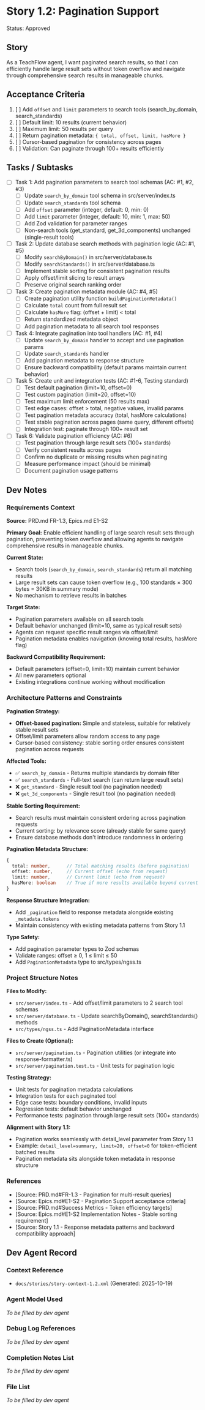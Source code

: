 # Story 1.2: Pagination Support

Status: Approved

## Story

As a TeachFlow agent,
I want paginated search results,
so that I can efficiently handle large result sets without token overflow and navigate through comprehensive search results in manageable chunks.

## Acceptance Criteria

1. [ ] Add `offset` and `limit` parameters to search tools (search_by_domain, search_standards)
2. [ ] Default limit: 10 results (current behavior)
3. [ ] Maximum limit: 50 results per query
4. [ ] Return pagination metadata: `{ total, offset, limit, hasMore }`
5. [ ] Cursor-based pagination for consistency across pages
6. [ ] Validation: Can paginate through 100+ results efficiently

## Tasks / Subtasks

- [ ] Task 1: Add pagination parameters to search tool schemas (AC: #1, #2, #3)
  - [ ] Update `search_by_domain` tool schema in src/server/index.ts
  - [ ] Update `search_standards` tool schema
  - [ ] Add `offset` parameter (integer, default: 0, min: 0)
  - [ ] Add `limit` parameter (integer, default: 10, min: 1, max: 50)
  - [ ] Add Zod validation for parameter ranges
  - [ ] Non-search tools (get_standard, get_3d_components) unchanged (single-result tools)

- [ ] Task 2: Update database search methods with pagination logic (AC: #1, #5)
  - [ ] Modify `searchByDomain()` in src/server/database.ts
  - [ ] Modify `searchStandards()` in src/server/database.ts
  - [ ] Implement stable sorting for consistent pagination results
  - [ ] Apply offset/limit slicing to result arrays
  - [ ] Preserve original search ranking order

- [ ] Task 3: Create pagination metadata module (AC: #4, #5)
  - [ ] Create pagination utility function `buildPaginationMetadata()`
  - [ ] Calculate `total` count from full result set
  - [ ] Calculate `hasMore` flag: (offset + limit) < total
  - [ ] Return standardized metadata object
  - [ ] Add pagination metadata to all search tool responses

- [ ] Task 4: Integrate pagination into tool handlers (AC: #1, #4)
  - [ ] Update `search_by_domain` handler to accept and use pagination params
  - [ ] Update `search_standards` handler
  - [ ] Add pagination metadata to response structure
  - [ ] Ensure backward compatibility (default params maintain current behavior)

- [ ] Task 5: Create unit and integration tests (AC: #1-6, Testing standard)
  - [ ] Test default pagination (limit=10, offset=0)
  - [ ] Test custom pagination (limit=20, offset=10)
  - [ ] Test maximum limit enforcement (50 results max)
  - [ ] Test edge cases: offset > total, negative values, invalid params
  - [ ] Test pagination metadata accuracy (total, hasMore calculations)
  - [ ] Test stable pagination across pages (same query, different offsets)
  - [ ] Integration test: paginate through 100+ result set

- [ ] Task 6: Validate pagination efficiency (AC: #6)
  - [ ] Test pagination through large result sets (100+ standards)
  - [ ] Verify consistent results across pages
  - [ ] Confirm no duplicate or missing results when paginating
  - [ ] Measure performance impact (should be minimal)
  - [ ] Document pagination usage patterns

## Dev Notes

### Requirements Context

**Source:** PRD.md FR-1.3, Epics.md E1-S2

**Primary Goal:** Enable efficient handling of large search result sets through pagination, preventing token overflow and allowing agents to navigate comprehensive results in manageable chunks.

**Current State:**
- Search tools (`search_by_domain`, `search_standards`) return all matching results
- Large result sets can cause token overflow (e.g., 100 standards × 300 bytes = 30KB in summary mode)
- No mechanism to retrieve results in batches

**Target State:**
- Pagination parameters available on all search tools
- Default behavior unchanged (limit=10, same as typical result sets)
- Agents can request specific result ranges via offset/limit
- Pagination metadata enables navigation (knowing total results, hasMore flag)

**Backward Compatibility Requirement:**
- Default parameters (offset=0, limit=10) maintain current behavior
- All new parameters optional
- Existing integrations continue working without modification

### Architecture Patterns and Constraints

**Pagination Strategy:**
- **Offset-based pagination:** Simple and stateless, suitable for relatively stable result sets
- Offset/limit parameters allow random access to any page
- Cursor-based consistency: stable sorting order ensures consistent pagination across requests

**Affected Tools:**
- ✅ `search_by_domain` - Returns multiple standards by domain filter
- ✅ `search_standards` - Full-text search (can return large result sets)
- ❌ `get_standard` - Single result tool (no pagination needed)
- ❌ `get_3d_components` - Single result tool (no pagination needed)

**Stable Sorting Requirement:**
- Search results must maintain consistent ordering across pagination requests
- Current sorting: by relevance score (already stable for same query)
- Ensure database methods don't introduce randomness in ordering

**Pagination Metadata Structure:**
```typescript
{
  total: number,      // Total matching results (before pagination)
  offset: number,     // Current offset (echo from request)
  limit: number,      // Current limit (echo from request)
  hasMore: boolean    // True if more results available beyond current page
}
```

**Response Structure Integration:**
- Add `_pagination` field to response metadata alongside existing `_metadata.tokens`
- Maintain consistency with existing metadata patterns from Story 1.1

**Type Safety:**
- Add pagination parameter types to Zod schemas
- Validate ranges: offset ≥ 0, 1 ≤ limit ≤ 50
- Add `PaginationMetadata` type to src/types/ngss.ts

### Project Structure Notes

**Files to Modify:**
- `src/server/index.ts` - Add offset/limit parameters to 2 search tool schemas
- `src/server/database.ts` - Update searchByDomain(), searchStandards() methods
- `src/types/ngss.ts` - Add PaginationMetadata interface

**Files to Create (Optional):**
- `src/server/pagination.ts` - Pagination utilities (or integrate into response-formatter.ts)
- `src/server/pagination.test.ts` - Unit tests for pagination logic

**Testing Strategy:**
- Unit tests for pagination metadata calculations
- Integration tests for each paginated tool
- Edge case tests: boundary conditions, invalid inputs
- Regression tests: default behavior unchanged
- Performance tests: pagination through large result sets (100+ standards)

**Alignment with Story 1.1:**
- Pagination works seamlessly with detail_level parameter from Story 1.1
- Example: `detail_level=summary, limit=20, offset=0` for token-efficient batched results
- Pagination metadata sits alongside token metadata in response structure

### References

- [Source: PRD.md#FR-1.3 - Pagination for multi-result queries]
- [Source: Epics.md#E1-S2 - Pagination Support acceptance criteria]
- [Source: PRD.md#Success Metrics - Token efficiency targets]
- [Source: Epics.md#E1-S2 Implementation Notes - Stable sorting requirement]
- [Source: Story 1.1 - Response metadata patterns and backward compatibility approach]

## Dev Agent Record

### Context Reference

- `docs/stories/story-context-1.2.xml` (Generated: 2025-10-19)

### Agent Model Used

_To be filled by dev agent_

### Debug Log References

_To be filled by dev agent_

### Completion Notes List

_To be filled by dev agent_

### File List

_To be filled by dev agent_
